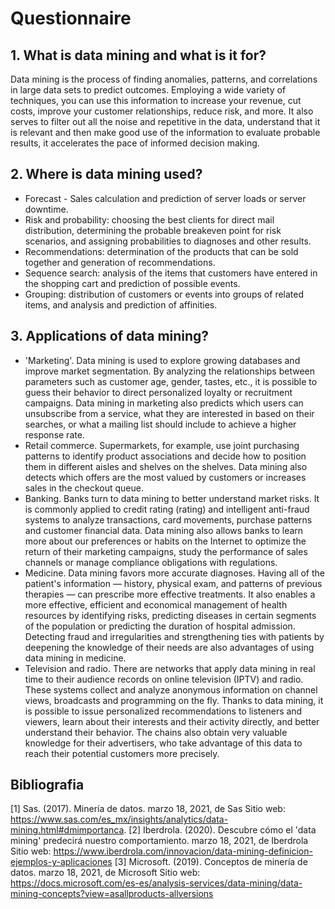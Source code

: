 # Questionnaire

## 1. What is data mining and what is it for?
Data mining is the process of finding anomalies, patterns, and correlations in large data sets to predict outcomes. Employing a wide variety of techniques, you can use this information to increase your revenue, cut costs, improve your customer relationships, reduce risk, and more.
It also serves to filter out all the noise and repetitive in the data, understand that it is relevant and then make good use of the information to evaluate probable results, it accelerates the pace of informed decision making.

## 2. Where is data mining used?
- Forecast - Sales calculation and prediction of server loads or server downtime.
- Risk and probability: choosing the best clients for direct mail distribution, determining the probable breakeven point for risk scenarios, and assigning probabilities to diagnoses and other results.
- Recommendations: determination of the products that can be sold together and generation of recommendations.
- Sequence search: analysis of the items that customers have entered in the shopping cart and prediction of possible events.
- Grouping: distribution of customers or events into groups of related items, and analysis and prediction of affinities.

## 3. Applications of data mining?
- 'Marketing'. Data mining is used to explore growing databases and improve market segmentation. By analyzing the relationships between parameters such as customer age, gender, tastes, etc., it is possible to guess their behavior to direct personalized loyalty or recruitment campaigns. Data mining in marketing also predicts which users can unsubscribe from a service, what they are interested in based on their searches, or what a mailing list should include to achieve a higher response rate.
- Retail commerce. Supermarkets, for example, use joint purchasing patterns to identify product associations and decide how to position them in different aisles and shelves on the shelves. Data mining also detects which offers are the most valued by customers or increases sales in the checkout queue.
- Banking. Banks turn to data mining to better understand market risks. It is commonly applied to credit rating (rating) and intelligent anti-fraud systems to analyze transactions, card movements, purchase patterns and customer financial data. Data mining also allows banks to learn more about our preferences or habits on the Internet to optimize the return of their marketing campaigns, study the performance of sales channels or manage compliance obligations with regulations.
- Medicine. Data mining favors more accurate diagnoses. Having all of the patient's information — history, physical exam, and patterns of previous therapies — can prescribe more effective treatments. It also enables a more effective, efficient and economical management of health resources by identifying risks, predicting diseases in certain segments of the population or predicting the duration of hospital admission. Detecting fraud and irregularities and strengthening ties with patients by deepening the knowledge of their needs are also advantages of using data mining in medicine.
- Television and radio. There are networks that apply data mining in real time to their audience records on online television (IPTV) and radio. These systems collect and analyze anonymous information on channel views, broadcasts and programming on the fly. Thanks to data mining, it is possible to issue personalized recommendations to listeners and viewers, learn about their interests and their activity directly, and better understand their behavior. The chains also obtain very valuable knowledge for their advertisers, who take advantage of this data to reach their potential customers more precisely.


## Bibliografia
[1] Sas. (2017). Minería de datos. marzo 18, 2021, de Sas Sitio web: https://www.sas.com/es_mx/insights/analytics/data-mining.html#dmimportanca. [2] Iberdrola. (2020). Descubre cómo el 'data mining' predecirá nuestro comportamiento. marzo 18, 2021, de Iberdrola Sitio web: https://www.iberdrola.com/innovacion/data-mining-definicion-ejemplos-y-aplicaciones 
[3] Microsoft. (2019). Conceptos de minería de datos. marzo 18, 2021, de Microsoft Sitio web: https://docs.microsoft.com/es-es/analysis-services/data-mining/data-mining-concepts?view=asallproducts-allversions


